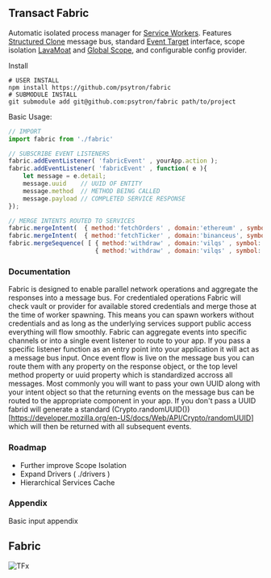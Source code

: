 ## Transact Fabric
Automatic isolated process manager for [Service Workers](https://developer.mozilla.org/en-US/docs/Web/API/Service_Worker_API). Features [Structured Clone](https://developer.mozilla.org/en-US/docs/Web/API/Web_Workers_API/Structured_clone_algorithm) message bus, standard [Event Target](https://developer.mozilla.org/en-US/docs/Web/API/EventTarget) interface, scope isolation [LavaMoat](https://github.com/LavaMoat/LavaMoat) and [Global Scope](https://developer.mozilla.org/en-US/docs/Web/API/WorkerGlobalScope), and configurable config provider. 


Install
```shell
# USER INSTALL
npm install https://github.com/psytron/fabric
# SUBMODULE INSTALL
git submodule add git@github.com:psytron/fabric path/to/project
```

Basic Usage: 

```javascript
// IMPORT 
import fabric from './fabric' 

// SUBSCRIBE EVENT LISTENERS
fabric.addEventListener( 'fabricEvent' , yourApp.action );
fabric.addEventListener( 'fabricEvent' , function( e ){
    let message = e.detail;
    message.uuid    // UUID OF ENTITY 
    message.method  // METHOD BEING CALLED 
    message.payload // COMPLETED SERVICE RESPONSE
});

// MERGE INTENTS ROUTED TO SERVICES
fabric.mergeIntent(  { method:'fetchOrders' , domain:'ethereum' , symbol:'ETH/USD' } );
fabric.mergeIntent(  { method:'fetchTicker' , domain:'binanceus', symbol:'BTC/USD' } );
fabric.mergeSequence( [ { method:'withdraw' , domain:'vilqs' , symbol:'BTC/USD' }, 
                        { method:'withdraw' , domain:'vilqs' , symbol:'BTC/USD' } ] );
```

### Documentation
Fabric is designed to enable parallel network operations and aggregate the responses into a message bus. For credentialed operations Fabric will check vault or provider for available stored credentials and merge those at the time of worker spawning. This means you can spawn workers without credentials and as long as the underlying services support public access everything will flow smoothly. Fabric can aggregate events into specific channels or into a single event listener to route to your app. If you pass a specific listener function as an entry point into your application it will act as a message bus input. Once event flow is live on the message bus you can route them with any property on the response object, or the top level method property or uuid property which is standardized accross all messages. Most commonly you will want to pass your own UUID along with your intent object so that the returning events on the message bus can be routed to the appropriate component in your app. If you don't pass a UUID fabrid will generate a standard (Crypto.randomUUID())[https://developer.mozilla.org/en-US/docs/Web/API/Crypto/randomUUID] which will then be returned with all subsequent events. 

### Roadmap 
- Further improve Scope Isolation
- Expand Drivers ( ./drivers ) 
- Hierarchical Services Cache 

### Appendix
Basic input appendix


## Fabric 
![TFx](https://raw.githubusercontent.com/psytron/fabric/main/meta/tfx.jpg)
